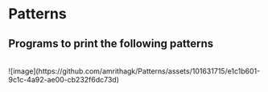 # Patterns
## Programs to print the following patterns
<br>
![image](https://github.com/amrithagk/Patterns/assets/101631715/e1c1b601-9c1c-4a92-ae00-cb232f6dc73d)
